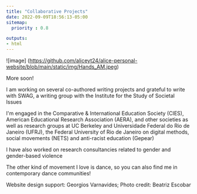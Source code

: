 ```yaml
---
title: "Collaborative Projects"
date: 2022-09-09T18:56:13-05:00
sitemap:
  priority : 0.8

outputs:
- html
---
```


![image] (https://github.com/aliceyt24/alice-personal-website/blob/main/static/img/Hands_AM.jpeg)

More soon! 

I am working on several co-authored writing projects and grateful to write with SWAG, a writing group with the Institute for the Study of Societal Issues


I'm engaged in the Comparative & International Education Society (CIES), American Educational Research Association (AERA), and other societies as well as research groups at UC Berkeley and Universidade Federal do Rio de Janeiro (UFRJ), the Federal University of Rio de Janeiro on digital methods, social movements (NETS) and anti-racist education (Gepear)


I have also worked on research consultancies related to gender and gender-based violence



The other kind of movement I love is dance, so you can also find me in contemporary dance communities!


Website design support: Georgios Varnavides; Photo credit: Beatriz Escobar
